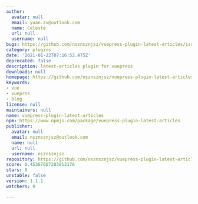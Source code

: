 ```yaml
---
author:
  avatar: null
  email: yuan.zx@outlook.com
  name: Celeste
  url: null
  username: null
bugs: https://github.com/nsznsznjsz/vuepress-plugin-latest-articles/issues/new
category: plugins
date: '2021-01-22T07:16:52.475Z'
deprecated: false
description: latest-articles plugin for vuepress
downloads: null
homepage: https://github.com/nsznsznjsz/vuepress-plugin-latest-articles#readme
keywords:
- vue
- vueprss
- blog
license: null
maintainers: null
name: vuepress-plugin-latest-articles
npm: https://www.npmjs.com/package/vuepress-plugin-latest-articles
publisher:
  avatar: null
  email: nsznsznjsz@outlook.com
  name: null
  url: null
  username: nsznsznjsz
repository: https://github.com/nsznsznjsz/vuepress-plugin-latest-articles
score: 0.45367607203813176
stars: 0
unstable: false
version: 1.1.1
watchers: 0

---
```


